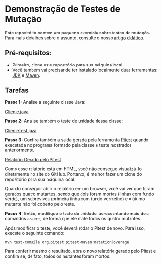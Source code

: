 # Demonstração de Testes de Mutação

Este repositório contem um pequeno exercício sobre testes de mutação. Para mais detalhes sobre o assunto, consulte o nosso [artigo didático](https://engsoftmoderna.info/artigos/testes-mutacao.html).

## Pré-requisitos:

* Primeiro, clone este repositório para sua máquina local.
* Você também vai precisar de ter instalado localmente duas ferramentas: [JDK](https://www.oracle.com/br/java/technologies/downloads/) e [Maven](download).

## Tarefas

**Passo 1:** Analise a seguinte classe Java:

[Cliente.java](./src/main/java/com/example/Cliente.java)

**Passo 2:**  Analise também o teste de unidade dessa classe:

[ClienteTest.java](./src/test/java/com/example/ClienteTest.java)

**Passo 3:**  Confira também a saída gerada pela ferramenta [Pitest](https://pitest.org/) quando executada no programa formado pela classe e teste mostrados anteriormente.

[Relatório Gerado pelo Pitest](./target/pit-reports/index.html)

Como esse relatório está em HTML, você não consegue visualizá-lo diretamente no site do GitHub. Portanto, é melhor fazer um clone do repositório para sua máquina local.

Quando conseguir abrir o relatório em um browser, você vai ver que foram gerados quatro mutantes, sendo que dois foram mortos (linhas com fundo verde), um sobreviveu (primeira linha com fundo vermelho) e o último mutante não foi coberto pelo teste.


**Passo 4:**  Então, modifique o teste de unidade, acrescentando mais dois comandos `assert`, de forma que ele mate todos os quatro mutantes.

Após modificar o teste, você deverá rodar o Pitest de novo. Para isso, execute o seguinte comando:

`mvn test-compile org.pitest:pitest-maven:mutationCoverage`

Para conferir mesmo o resultado, abra o novo relatório gerado pelo Pitest e confira se, de fato, todos os mutantes foram mortos.
